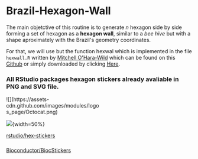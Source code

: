 # Brazil-Hexagon-Wall

The main objetctive of this routine is to generate *n* hexagon side by side forming a set of hexagon as a **hexagon wall**, similar to a *bee hive* but with a shape aproximately with the Brazil's geometry coordinates.

For that, we will use but the function hexwal which is implemented in the file `hexwall.R` written by [Mitchell O'Hara-Wild](https://github.com/mitchelloharawild/hexwall) which can be found on this [Github](https://github.com/mitchelloharawild/hexwall) or simply downloaded by clicking [Here](https://github.com/mitchelloharawild/hexwall/archive/master.zip).


### All RStudio packages hexagon stickers already avaliable in PNG and SVG file.
<div style="width:50%">
![](https://assets-cdn.github.com/images/modules/logos_page/Octocat.png)
</div>

![](https://assets-cdn.github.com/images/modules/logos_page/Octocat.png){width=50%}

[rstudio/hex-stickers](https://github.com/rstudio/hex-stickers)

### 
[Bioconductor/BiocStickers](https://github.com/Bioconductor/BiocStickers.git)

